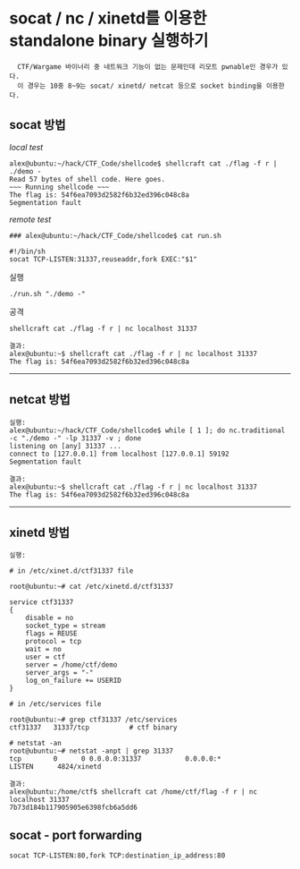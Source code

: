 # socat / nc / xinetd를 이용한 standalone binary 실행하기

```
  CTF/Wargame 바이너리 중 네트워크 기능이 없는 문제인데 리모트 pwnable인 경우가 있다.
  이 경우는 10중 8~9는 socat/ xinetd/ netcat 등으로 socket binding을 이용한다. 
```

## socat 방법

*local test*

```
alex@ubuntu:~/hack/CTF_Code/shellcode$ shellcraft cat ./flag -f r | ./demo -
Read 57 bytes of shell code. Here goes.
~~~ Running shellcode ~~~
The flag is: 54f6ea7093d2582f6b32ed396c048c8a
Segmentation fault
```

*remote test*

```
### alex@ubuntu:~/hack/CTF_Code/shellcode$ cat run.sh 

#!/bin/sh
socat TCP-LISTEN:31337,reuseaddr,fork EXEC:"$1"
```
  실행
  
``./run.sh "./demo -"``

  공격
  
``shellcraft cat ./flag -f r | nc localhost 31337``

```
결과: 
alex@ubuntu:~$ shellcraft cat ./flag -f r | nc localhost 31337
The flag is: 54f6ea7093d2582f6b32ed396c048c8a
```

-----

## netcat 방법

```
실행:
alex@ubuntu:~/hack/CTF_Code/shellcode$ while [ 1 ]; do nc.traditional -c "./demo -" -lp 31337 -v ; done
listening on [any] 31337 ...
connect to [127.0.0.1] from localhost [127.0.0.1] 59192
Segmentation fault
```

```
결과:
alex@ubuntu:~$ shellcraft cat ./flag -f r | nc localhost 31337
The flag is: 54f6ea7093d2582f6b32ed396c048c8a
```

-----

## xinetd 방법

```
실행:

# in /etc/xinet.d/ctf31337 file

root@ubuntu:~# cat /etc/xinetd.d/ctf31337 

service ctf31337
{
    disable = no
    socket_type = stream
    flags = REUSE
    protocol = tcp
    wait = no
    user = ctf
    server = /home/ctf/demo
    server_args = "-"
    log_on_failure += USERID
}

# in /etc/services file

root@ubuntu:~# grep ctf31337 /etc/services 
ctf31337   31337/tcp          # ctf binary

# netstat -an
root@ubuntu:~# netstat -anpt | grep 31337
tcp        0      0 0.0.0.0:31337           0.0.0.0:*               LISTEN      4824/xinetd

```

```
결과:
alex@ubuntu:/home/ctf$ shellcraft cat /home/ctf/flag -f r | nc localhost 31337
7b73d184b117905905e6398fcb6a5dd6
```

## socat - port forwarding

```
socat TCP-LISTEN:80,fork TCP:destination_ip_address:80
```
